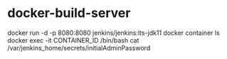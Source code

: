 # docker-build-server

docker run -d -p 8080:8080 jenkins/jenkins:lts-jdk11
docker container ls 
docker exec -it CONTAINER_ID /bin/bash
cat /var/jenkins_home/secrets/initialAdminPassword
